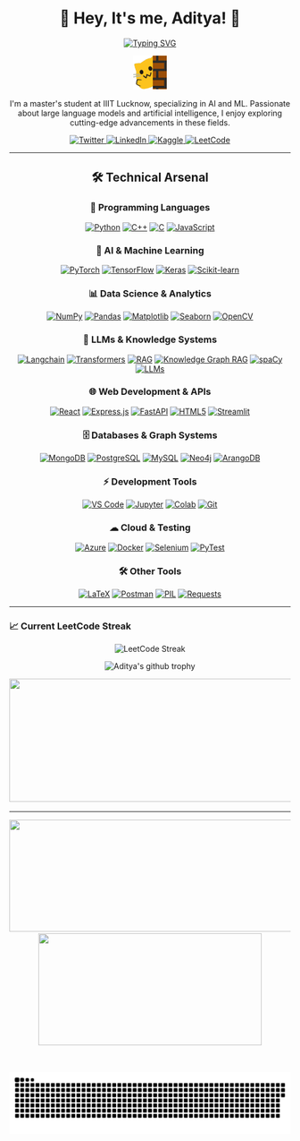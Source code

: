 <div align="center">
  
# 🌟 Hey, It's me, Aditya! 🌟

[![Typing SVG](https://readme-typing-svg.demolab.com?font=Fira+Code&size=24&duration=3000&pause=1000&color=00FF00&center=true&vCenter=true&random=false&width=600&lines=AI+%26+ML+Master's+Student;LLM+Enthusiast;Problem+Solver;Creative+Coder)](https://git.io/typing-svg)

<img src="https://github.com/Adityaa-Sharma/Adityaa-Sharma/blob/main/meow_wave_peak.png" height="60"/>

</div>



<div align="center">
  

I'm a master's student at IIIT Lucknow, specializing in AI and ML. Passionate about large language models and artificial intelligence, I enjoy exploring cutting-edge advancements in these fields.

<p align="center">
  <a href="https://x.com/AdityaS64420353">
    <img src="https://img.shields.io/twitter/follow/AdityaS64420353?style=for-the-badge&logo=twitter&color=1DA1F2&logoColor=white" alt="Twitter"/>
  </a>
  <a href="https://www.linkedin.com/in/aditya-jpr/">
    <img src="https://img.shields.io/badge/LinkedIn-Connect-blue?style=for-the-badge&logo=linkedin" alt="LinkedIn"/>
  </a>
  <a href="https://www.kaggle.com/adityasharmajprr">
    <img src="https://img.shields.io/badge/Kaggle-Expert-20BEFF?style=for-the-badge&logo=kaggle" alt="Kaggle"/>
  </a>
  <a href="https://leetcode.com/u/msa23024_iiitl/">
    <img src="https://img.shields.io/badge/LeetCode-Profile-FFA116?style=for-the-badge&logo=leetcode" alt="LeetCode"/>
  </a>
</p>

</div>

---


<div align="center">

## 🛠 Technical Arsenal


### 🌟 Programming Languages
<p align="center">
  <a href="#"><img src="https://img.shields.io/badge/Python-3776AB?style=for-the-badge&logo=python&logoColor=white" alt="Python"/></a>
  <a href="#"><img src="https://img.shields.io/badge/C++-00599C?style=for-the-badge&logo=cplusplus&logoColor=white" alt="C++"/></a>
  <a href="#"><img src="https://img.shields.io/badge/C-A8B9CC?style=for-the-badge&logo=c&logoColor=black" alt="C"/></a>
  <a href="#"><img src="https://img.shields.io/badge/JavaScript-F7DF1E?style=for-the-badge&logo=javascript&logoColor=black" alt="JavaScript"/></a>
</p>

### 🧠 AI & Machine Learning
<p align="center">
  <a href="#"><img src="https://img.shields.io/badge/PyTorch-EE4C2C?style=for-the-badge&logo=pytorch&logoColor=white" alt="PyTorch"/></a>
  <a href="#"><img src="https://img.shields.io/badge/TensorFlow-FF6F00?style=for-the-badge&logo=tensorflow&logoColor=white" alt="TensorFlow"/></a>
  <a href="#"><img src="https://img.shields.io/badge/Keras-D00000?style=for-the-badge&logo=keras&logoColor=white" alt="Keras"/></a>
  <a href="#"><img src="https://img.shields.io/badge/scikit--learn-F7931E?style=for-the-badge&logo=scikit-learn&logoColor=white" alt="Scikit-learn"/></a>
</p>

### 📊 Data Science & Analytics
<p align="center">
  <a href="#"><img src="https://img.shields.io/badge/NumPy-013243?style=for-the-badge&logo=numpy&logoColor=white" alt="NumPy"/></a>
  <a href="#"><img src="https://img.shields.io/badge/Pandas-150458?style=for-the-badge&logo=pandas&logoColor=white" alt="Pandas"/></a>
  <a href="#"><img src="https://img.shields.io/badge/Matplotlib-11557c?style=for-the-badge&logo=python&logoColor=white" alt="Matplotlib"/></a>
  <a href="#"><img src="https://img.shields.io/badge/Seaborn-3776AB?style=for-the-badge&logo=python&logoColor=white" alt="Seaborn"/></a>
  <a href="#"><img src="https://img.shields.io/badge/OpenCV-5C3EE8?style=for-the-badge&logo=opencv&logoColor=white" alt="OpenCV"/></a>
</p>

### 🤖 LLMs & Knowledge Systems
<p align="center">
  <a href="#"><img src="https://img.shields.io/badge/Langchain-121212?style=for-the-badge&logo=chainlink&logoColor=white" alt="Langchain"/></a>
  <a href="#"><img src="https://img.shields.io/badge/Transformers-FF6B6B?style=for-the-badge&logo=huggingface&logoColor=white" alt="Transformers"/></a>
  <a href="#"><img src="https://img.shields.io/badge/RAG-4B0082?style=for-the-badge&logo=semantic-web&logoColor=white" alt="RAG"/></a>
  <a href="#"><img src="https://img.shields.io/badge/Knowledge_Graph_RAG-9932CC?style=for-the-badge&logo=graphql&logoColor=white" alt="Knowledge Graph RAG"/></a>
  <a href="#"><img src="https://img.shields.io/badge/spaCy-09A3D5?style=for-the-badge&logo=spacy&logoColor=white" alt="spaCy"/></a>
  <a href="#"><img src="https://img.shields.io/badge/LLMs-00FFFF?style=for-the-badge&logo=openai&logoColor=black" alt="LLMs"/></a>
</p>

### 🌐 Web Development & APIs
<p align="center">
  <a href="#"><img src="https://img.shields.io/badge/React-20232A?style=for-the-badge&logo=react&logoColor=61DAFB" alt="React"/></a>
  <a href="#"><img src="https://img.shields.io/badge/Express.js-000000?style=for-the-badge&logo=express&logoColor=white" alt="Express.js"/></a>
  <a href="#"><img src="https://img.shields.io/badge/FastAPI-009688?style=for-the-badge&logo=fastapi&logoColor=white" alt="FastAPI"/></a>
  <a href="#"><img src="https://img.shields.io/badge/HTML5-E34F26?style=for-the-badge&logo=html5&logoColor=white" alt="HTML5"/></a>
  <a href="#"><img src="https://img.shields.io/badge/Streamlit-FF4B4B?style=for-the-badge&logo=streamlit&logoColor=white" alt="Streamlit"/></a>
</p>

### 🗄 Databases & Graph Systems
<p align="center">
  <a href="#"><img src="https://img.shields.io/badge/MongoDB-47A248?style=for-the-badge&logo=mongodb&logoColor=white" alt="MongoDB"/></a>
  <a href="#"><img src="https://img.shields.io/badge/PostgreSQL-316192?style=for-the-badge&logo=postgresql&logoColor=white" alt="PostgreSQL"/></a>
  <a href="#"><img src="https://img.shields.io/badge/MySQL-4479A1?style=for-the-badge&logo=mysql&logoColor=white" alt="MySQL"/></a>
  <a href="#"><img src="https://img.shields.io/badge/Neo4j-008CC1?style=for-the-badge&logo=neo4j&logoColor=white" alt="Neo4j"/></a>
  <a href="#"><img src="https://img.shields.io/badge/ArangoDB-DDE072?style=for-the-badge&logo=arangodb&logoColor=black" alt="ArangoDB"/></a>
</p>

### ⚡ Development Tools
<p align="center">
  <a href="#"><img src="https://img.shields.io/badge/VS_Code-007ACC?style=for-the-badge&logo=visual-studio-code&logoColor=white" alt="VS Code"/></a>
  <a href="#"><img src="https://img.shields.io/badge/Jupyter-F37626?style=for-the-badge&logo=jupyter&logoColor=white" alt="Jupyter"/></a>
  <a href="#"><img src="https://img.shields.io/badge/Colab-F9AB00?style=for-the-badge&logo=google-colab&logoColor=white" alt="Colab"/></a>
  <a href="#"><img src="https://img.shields.io/badge/Git-F05032?style=for-the-badge&logo=git&logoColor=white" alt="Git"/></a>
</p>

### ☁ Cloud & Testing
<p align="center">
  <a href="#"><img src="https://img.shields.io/badge/Azure-0089D6?style=for-the-badge&logo=microsoft-azure&logoColor=white" alt="Azure"/></a>
  <a href="#"><img src="https://img.shields.io/badge/Docker-2496ED?style=for-the-badge&logo=docker&logoColor=white" alt="Docker"/></a>
  <a href="#"><img src="https://img.shields.io/badge/Selenium-43B02A?style=for-the-badge&logo=selenium&logoColor=white" alt="Selenium"/></a>
  <a href="#"><img src="https://img.shields.io/badge/PyTest-0A9EDC?style=for-the-badge&logo=pytest&logoColor=white" alt="PyTest"/></a>
</p>

### 🛠 Other Tools
<p align="center">
  <a href="#"><img src="https://img.shields.io/badge/LaTeX-008080?style=for-the-badge&logo=latex&logoColor=white" alt="LaTeX"/></a>
  <a href="#"><img src="https://img.shields.io/badge/Postman-FF6C37?style=for-the-badge&logo=postman&logoColor=white" alt="Postman"/></a>
  <a href="#"><img src="https://img.shields.io/badge/PIL-666666?style=for-the-badge&logo=python&logoColor=white" alt="PIL"/></a>
  <a href="#"><img src="https://img.shields.io/badge/Requests-2CA5E0?style=for-the-badge&logo=python&logoColor=white" alt="Requests"/></a>
</p>

</div>

---
### 📈 Current LeetCode Streak

<!-- Add LeetCode streak badge -->
<p align="center">
  <img src="https://leetcode-stats-api.herokuapp.com/msa23024_iiitl?theme=dark" alt="LeetCode Streak"/>
</p>

</div>

<div align="center">
  <img src="https://github-profile-trophy.vercel.app/?username=Adityaa-Sharma&theme=darkhub&row=1&no-bg=true)](https://github.com/ryo-ma/github-profile-trophy" alt="Aditya's github trophy">
</div>

  
<p align="center">
  <img width="800" height="220" src="https://streak-stats.demolab.com?user=Adityaa-Sharma&theme=highcontrast&hide_border=true&border_radius=5&card_width=800">
</p>


---




<p align="center">
  <img width="600" height="200" src="https://github-readme-stats.vercel.app/api?username=Adityaa-Sharma&show_icons=true&theme=vision-friendly-dark">
  <img width="400" height="200" src="https://github-readme-stats.vercel.app/api/top-langs/?username=Adityaa-Sharma&size_weight=0.0005&count_weight=0.3&layout=compact&theme=vision-friendly-dark">
</p>
 


<div id="header" align="center">
  <img src="https://komarev.com/ghpvc/?username=Adityaa-Sharma&style=for-the-badge&color=orange" alt=""/>
</div>

<p align="center">
 <img width="1000" src="github-snake.svg" alt="snake"/>
</p>
